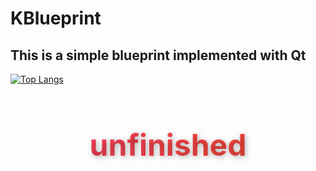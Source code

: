 # KBlueprint
## This is a simple blueprint implemented with Qt

[![Top Langs](https://github-readme-stats.vercel.app/api/top-langs/?username=Keruis&repo=KBlueprint&layout=compact)](https://github.com/Keruis/KBlueprint)
<h1 style="
  text-align: center;
  font-size: 48px;
  background: linear-gradient(90deg, #ff416c, #ff4b2b);
  -webkit-background-clip: text;
  -webkit-text-fill-color: transparent;
  text-shadow: 2px 2px 8px rgba(0,0,0,0.3);
  animation: glow 2s infinite alternate;
">
unfinished
</h1>